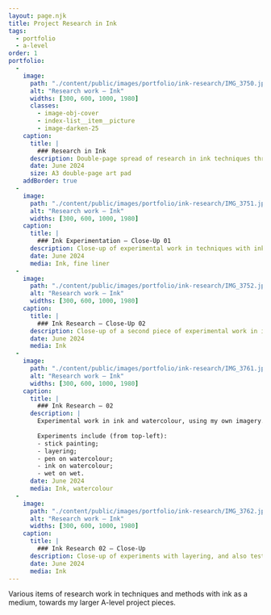 ```yaml
---
layout: page.njk
title: Project Research in Ink
tags:
  - portfolio
  - a-level
order: 1
portfolio:
  -
    image:
      path: "./content/public/images/portfolio/ink-research/IMG_3750.jpeg"
      alt: "Research work — Ink"
      widths: [300, 600, 1000, 1980]
      classes:
        - image-obj-cover
        - index-list__item__picture
        - image-darken-25
    caption:
      title: |
        ### Research in Ink
      description: Double-page spread of research in ink techniques through experimentation, analysis and refinement
      date: June 2024
      size: A3 double-page art pad
    addBorder: true
  -
    image:
      path: "./content/public/images/portfolio/ink-research/IMG_3751.jpeg"
      alt: "Research work — Ink"
      widths: [300, 600, 1000, 1980]
    caption:
      title: |
        ### Ink Experimentation — Close-Up 01
      description: Close-up of experimental work in techniques with ink, using my own imagery
      date: June 2024
      media: Ink, fine liner
  -
    image:
      path: "./content/public/images/portfolio/ink-research/IMG_3752.jpeg"
      alt: "Research work — Ink"
      widths: [300, 600, 1000, 1980]
    caption:
      title: |
        ### Ink Research — Close-Up 02
      description: Close-up of a second piece of experimental work in ink, using my own imagery
      date: June 2024
      media: Ink
  -
    image:
      path: "./content/public/images/portfolio/ink-research/IMG_3761.jpeg"
      alt: "Research work — Ink"
      widths: [300, 600, 1000, 1980]
    caption:
      title: |
        ### Ink Research — 02
      description: |
        Experimental work in ink and watercolour, using my own imagery.
        
        Experiments include (from top-left): 
        - stick painting; 
        - layering; 
        - pen on watercolour; 
        - ink on watercolour; 
        - wet on wet.
      date: June 2024
      media: Ink, watercolour
  -
    image:
      path: "./content/public/images/portfolio/ink-research/IMG_3762.jpeg"
      alt: "Research work — Ink"
      widths: [300, 600, 1000, 1980]
    caption:
      title: |
        ### Ink Research 02 — Close-Up
      description: Close-up of experiments with layering, and also testing ink techniques with reptilian scales
      date: June 2024
      media: Ink
---
```


Various items of research work in techniques and methods with ink as a medium, towards my larger A-level project pieces.
